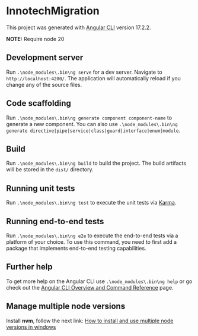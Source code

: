 # InnotechMigration

This project was generated with [Angular CLI](https://github.com/angular/angular-cli) version 17.2.2.

**NOTE:** Require node 20

## Development server

Run `.\node_modules\.bin\ng serve` for a dev server. Navigate to `http://localhost:4200/`. The application will automatically reload if you change any of the source files.

## Code scaffolding

Run `.\node_modules\.bin\ng generate component component-name` to generate a new component. You can also use `.\node_modules\.bin\ng generate directive|pipe|service|class|guard|interface|enum|module`.

## Build

Run `.\node_modules\.bin\ng build` to build the project. The build artifacts will be stored in the `dist/` directory.

## Running unit tests

Run `.\node_modules\.bin\ng test` to execute the unit tests via [Karma](https://karma-runner.github.io).

## Running end-to-end tests

Run `.\node_modules\.bin\ng e2e` to execute the end-to-end tests via a platform of your choice. To use this command, you need to first add a package that implements end-to-end testing capabilities.

## Further help

To get more help on the Angular CLI use `.\node_modules\.bin\ng help` or go check out the [Angular CLI Overview and Command Reference](https://angular.io/cli) page.

## Manage multiple node versions

Install **nvm**, follow the next link: [How to install and use multiple node versions in windows](https://github.com/coreybutler/nvm-windows)
